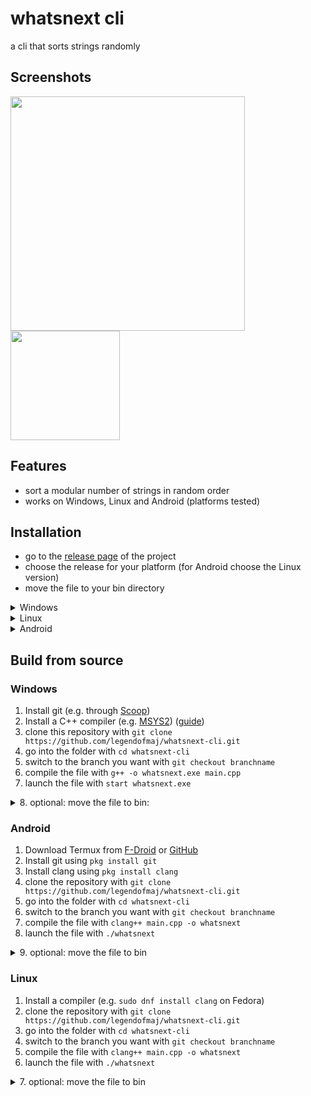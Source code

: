 # whatsnext cli

a cli that sorts strings randomly

## Screenshots

<img src="https://github.com/user-attachments/assets/3c9d27b4-ecf8-46ba-b960-253e33aec089" height = 375 />
<img src="https://github.com/user-attachments/assets/05b23072-2a0e-46e8-9d05-916e22b36263" width = 175 />

## Features
- sort a modular number of strings in random order
- works on Windows, Linux and Android (platforms tested)

## Installation
- go to the [release page](https://github.com/legendofmaj/whatsnext-cli/releases) of the project
- choose the release for your platform (for Android choose the Linux version)
- move the file to your bin directory
<details>
<summary>Windows</summary>
•  make sure a bin directory is present e.g.: <code>C:\Users\YourUsername\bin</code> <br>
•  move <code>whatsnext.exe</code> to the directory <br>
• add bin directory to your PATH: <br>
    &nbsp;&nbsp;&nbsp;&nbsp;- open settings <br>
    &nbsp;&nbsp;&nbsp;&nbsp;- search for path and choose <code>edit the system environment variables</code> <br>
    &nbsp;&nbsp;&nbsp;&nbsp;- click on <code>environment variables</code> <br>
    &nbsp;&nbsp;&nbsp;&nbsp;- choose <code>path</code> and click <code>edit</code> <br>
    &nbsp;&nbsp;&nbsp;&nbsp;- choose <code>new</code> and add the path to your bin directory <br>
    &nbsp;&nbsp;&nbsp;&nbsp;- click <code>ok</code> to all the close dialogues <br>
• launch the app with <code>whatsnext</code> in any terminal
</details>

<details>
- <summary>Linux</summary>
• move the file with <code>sudo mv whatsnext /usr/bin</code> <br>
• launch the app with <code>whatsnext</code>
</details>

<details>
<summary>Android</summary>
• move the file with <code>mv whatsnext /data/data/com.termux/files/usr/bin</code> <br>
• launch the app with <code>whatsnext</code>
</details>

## Build from source

### Windows
1. Install git (e.g. through [Scoop](https://scoop.sh/))
2. Install a C++ compiler (e.g. [MSYS2](https://www.msys2.org/)) ([guide](https://code.visualstudio.com/docs/cpp/config-mingw))
3. clone this repository with `git clone https://github.com/legendofmaj/whatsnext-cli.git`
4. go into the folder with `cd whatsnext-cli`
5. switch to the branch you want with `git checkout branchname`
6. compile the file with `g++ -o whatsnext.exe main.cpp`
7. launch the file with `start whatsnext.exe`
<details>
<summary>8. optional: move the file to bin:</summary>
•  make sure a bin directory is present e.g.: <code>C:\Users\YourUsername\bin</code> <br>
•  move <code>whatsnext.exe</code> to the directory <br>
• add bin directory to your PATH: <br>
    &nbsp;&nbsp;&nbsp;&nbsp;- open settings <br>
    &nbsp;&nbsp;&nbsp;&nbsp;- search for path and choose <code>edit the system environment variables</code> <br>
    &nbsp;&nbsp;&nbsp;&nbsp;- click on <code>environment variables</code> <br>
    &nbsp;&nbsp;&nbsp;&nbsp;- choose <code>path</code> and click <code>edit</code> <br>
    &nbsp;&nbsp;&nbsp;&nbsp;- choose <code>new</code> and add the path to your bin directory <br>
    &nbsp;&nbsp;&nbsp;&nbsp;- click <code>ok</code> to all the close dialogues <br>
• launch the app with <code>whatsnext</code> in any terminal
</details>

### Android
1. Download Termux from [F-Droid](https://f-droid.org/en/packages/com.termux/) or [GitHub](https://github.com/termux/termux-app)
2. Install git using `pkg install git`
3. Install clang using `pkg install clang`
4. clone the repository with `git clone https://github.com/legendofmaj/whatsnext-cli.git`
5. go into the folder with `cd whatsnext-cli`
6. switch to the branch you want with `git checkout branchname`
7. compile the file with `clang++ main.cpp -o whatsnext`
8. launch the file with `./whatsnext`
<details>
<summary>9. optional: move the file to bin </summary>
• move the file with <code>mv whatsnext /data/data/com.termux/files/usr/bin</code> <br>
• launch the app with <code>whatsnext</code>
</details>

### Linux
1. Install a compiler (e.g. `sudo dnf install clang` on Fedora)
2. clone the repository with `git clone https://github.com/legendofmaj/whatsnext-cli.git`
3. go into the folder with `cd whatsnext-cli`
4. switch to the branch you want with `git checkout branchname`
5. compile the file with `clang++ main.cpp -o whatsnext`
6. launch the file with `./whatsnext`
<details>
<summary>7. optional: move the file to bin </summary>
• move the file with <code>sudo mv whatsnext /usr/bin</code> <br>
• launch the app with <code>whatsnext</code>
</details>
